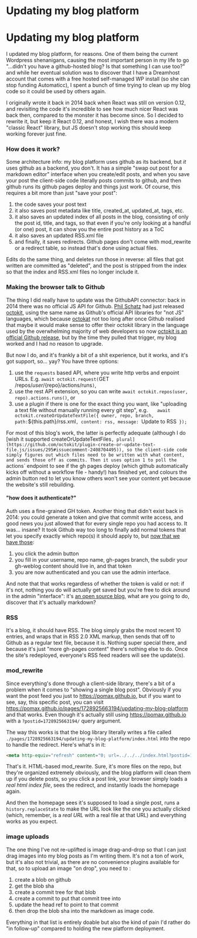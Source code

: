 # Updating my blog platform

# Updating my blog platform

I updated my blog platform, for reasons. One of them being the current Wordpress shenanigans,  causing the most important person in my life to go "...didn't you have a github-hosted blog? Is that something I can use too?" and while her eventual solution was to discover that I have a Dreamhost account that comes with a free hosted self-managed WP install (so she can stop funding Automaticc), I spent a bunch of time trying to clean up my blog code so it could be used by others again. 

I originally wrote it back in 2014 back when React was still on version 0.12, and revisiting the code it's incredible to see how much nicer React was back then, compared to the monster it has become since. So I decided to rewrite it, but keep it React 0.12, and honest, I wish there was a modern "classic React" library, but JS doesn't stop working this should keep working forever just fine. 

### How does it work?

Some architecture info: my blog platform uses github as its backend, but _it_ uses github as a backend, you don't. It has a simple "swap out post for a markdown editor" interface when you create/edit posts, and when you save your post the client-side code literally posts commits to github, and then github runs its github pages deploy and things just work. Of course, this requires a bit more than just "save your post":

1. the code saves your post text
1. it also saves post metadata like title, created_at, updated_at, tags, etc.
1. it also saves an updated index of all posts in the blog, consisting of only the post id, title, and tags, so that even if you're only looking at a handful (or one) post, it can show you the entire post history as a ToC
1. it also saves an updated RSS.xml file
1. and finally, it saves redirects. Github pages don't come with mod_rewrite or a redirect table, so instead that's done using actual files.

Edits do the same thing, and deletes run those in reverse: all files that got written are committed as "deleted", and the post is stripped from the index so that the index and RSS.xml files no longer include it.

### Making the browser talk to Github

The thing I did really have to update was the GithubAPI connector: back in 2014 there was no official JS API for Github. [Phil Schatz](https://philschatz.com) had just released [octokit](https://philschatz.com/2013/03/10/octokit), using the same name as Github's official API libraries for "not JS" languages, which because [octokat](https://philschatz.com/2014/05/25/octokat/) not too long after once Github realised that maybe it would make sense to offer their octokit library in the language used by the overwhelming majority of web developers so now [octokit is an official Github release](https://www.npmjs.com/package/octokit), but by the time they pulled that trigger, my blog worked and I had no reason to upgrade.

But now I do, and it's frankly a bit of a shit experience, but it works, and it's got support, so... yay? You have three options:

1. use the `requests` based API, where you write http verbs and enpoint URLs. E.g. `await octokit.request(`GET /repos/${user}/${repo}/actions/runs`)`,
1. use the rest API extension, so you can write `await octokit.repos(user, repo).actions.runs()`, or
1. use a plugin if there is one for the exact thing you want, like "uploading a text file without manually running every git step", e.g. `    await octokit.createOrUpdateTextFile({ owner, repo, branch, path: `${this.path}/rss.xml`, content: rss, message: `Update to RSS` });`

For most of this blog's work, the latter is perfectly adequate (although I do [wish it supported createOrUpdateTextFiles`, plural](https://github.com/octokit/plugin-create-or-update-text-file.js/issues/295#issuecomment-2408704495)), so the client-side code simply figures out which files need to be written with what content, and sends those off as commits. Then it uses option 1 to poll the `actions` endpoint to see if the gh pages deploy (which github automatically kicks off without a workflow file - handy!) has finished yet, and colours the admin button red to let you know others won't see your content yet because the website's still rebuilding.

#### "how does it authenticate?"

Auth uses a fine-grained GH token. Another thing that didn't exist back in 2014: you could generate a token and give that commit write access, and good news you just allowed that for every single repo you had access to. It was... insane? It took Github way too long to finally add normal tokens that let you specify exactly which repo(s) it should apply to, but [now that we have those](https://github.com/settings/tokens?type=beta): 

1. you click the admin button
1. you fill in your username, repo name, gh-pages branch, the subdir your gh-weblog content should live in, and that token
1. you are now authenticated and you can use the admin interface. 

And note that that works regardless of whether the token is valid or not: if it's not, nothing you do will actually get saved but you're free to dick around in the admin "interface": it's [an open source blog](https://github.com/pomax/pomax.github.io), what are you going to do, discover that it's actually markdown?

### RSS

It's a blog, it should have RSS. The blog simply grabs the most recent 10 entries, and wraps that in RSS 2.0 XML markup, then sends that off to Github as a regular text file, because it is. Nothing super special there, and because it's just "more gh-pages content" there's nothing else to do. Once the site's redeployed, everyone's RSS feed readers will see the update(s).

### mod_rewrite

Since everything's done through a client-side library, there's a bit of a problem when it comes to "showing a single blog post". Obviously if you want the post feed you just to https://pomax.github.io, but if you want to see, say, this specific post, you can visit https://pomax.github.io/pages/1728925663194/updating-my-blog-platform and that works. Even though it's actually still using https://pomax.github.io with a `?postid=1728925663194/` query argument.

The way this works is that the blog library literally writes a file called `./pages/1728925663194/updating-my-blog-platform/index.html` into the repo to handle the redirect. Here's what's in it:

```html
<meta http-equiv="refresh" content="0; url=../../../index.html?postid=1728925663194">
```

That's it. HTML-based mod_rewrite. Sure, it's more files on the repo, but they're organized extremely obviously, and the blog platform will clean them up if you delete posts, so you click a post link, your browser simply loads a _real html index file_, sees the redirect, and instantly loads the homepage again. 

And then the homepage sees it's supposed to load a single post, runs a `history.replaceState` to make the URL look like the one you actually clicked (which, remember, is a _real URL_ with a real file at that URL) and everything works as you expect.

### image uploads

The one thing I've not re-uplifted is image drag-and-drop so that I can just drag images into my blog posts as I'm writing them. It's not a ton of work, but it's also not trivial, as there are no convenience plugins available for that, so to upload an image "on drop", you need to :

1. create a blob on github
1. get the blob sha
1. create a commit tree for that blob
1. create a commit to put that commit tree into
1. update the head ref to point to that commit
1. then drop the blob sha into the markdown as image code.

Everything in that list is entirely doable but also the kind of pain I'd rather do "in follow-up" compared to holding the new platform deployment.
